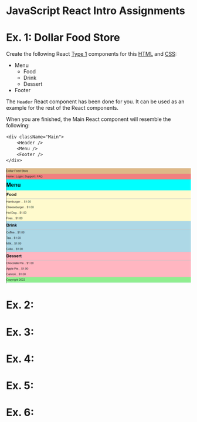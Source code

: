 # JavaScript React Intro Assignments

# Ex. 1: Dollar Food Store
Create the following React [Type 1](https://gitlab.com/mburolla/javascript-react-starter/-/blob/main/component-types.md) components for this [HTML](./src/TODO/index.html) and [CSS](./src/TODO/style.css):

- Menu
    - Food
    - Drink
    - Dessert
- Footer

The `Header` React component has been done for you.  It can be used as an example for the rest of the React components.

When you are finished, the Main React component will resemble the following:
```
<div className="Main">
    <Header />
    <Menu />
    <Footer />
</div>
```

![](./docs/ex1.png)

# Ex. 2:

# Ex. 3:

# Ex. 4:

# Ex. 5:

# Ex. 6:
